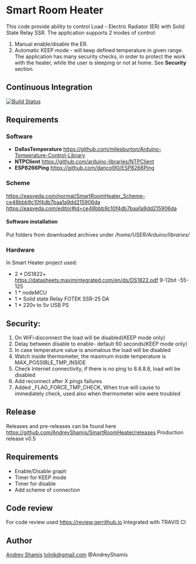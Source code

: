 
# Smart Room Heater
This code provide ability to control Load - Electric Radiator (ER) with Solid State Relay SSR.
The application supports 2 modes of control:
1. Manual enable/disable the ER.
2. Automatic KEEP mode - will keep defined temperature in given range.
The application has many security checks, in order to protect the work with the heater,
while the user is sleeping or not at home. See **Security** section.

## Continuous Integration
[![Build Status](https://travis-ci.org/AndreyShamis/SmartRoomHeater.svg?branch=master)](https://travis-ci.org/AndreyShamis/SmartRoomHeater)

## Requirements
### Software
* **DallasTemperature** https://github.com/milesburton/Arduino-Temperature-Control-Library
* **NTPClient** https://github.com/arduino-libraries/NTPClient
* **ESP8266Ping** https://github.com/dancol90/ESP8266Ping

### Scheme
https://easyeda.com/normal/SmartRoomHeater_Scheme-ce48bbb9c10f4db7baa1a9dd215906da
https://easyeda.com/editor#id=ce48bbb9c10f4db7baa1a9dd215906da

#### Software installation
Put folders from downloaded archives under _/home/USER/Arduino/libraries/_

### Hardware
In Smart Heater project used:
* 2 * DS1822+   https://datasheets.maximintegrated.com/en/ds/DS1822.pdf  9-12bit  -55-125
* 1 * nodeMCU
* 1 * Solid state Relay FOTEK SSR-25 DA
* 1 * 220v to 5v USB PS
## Security:
1. On WiFi disconnect the load will be disabled(KEEP mode only)
2. Delay between disable to enable- default 60 seconds(KEEP mode only)
3. In case temperature value is anomalous the load will be disabled
4. Watch inside thermometer, the maximum inside temperature is MAX_POSSIBLE_TMP_INSIDE
5. Check Internet connectivity, if there is no ping to 8.8.8.8, load will be disabled
6. Add reconnect after X pings failures
7. Added \_FLAG_FORCE_TMP_CHECK, When true will cause to immediately check, used also when thermometer wire were troubled

## Release
Releases and pre-releases can be found here https://github.com/AndreyShamis/SmartRoomHeater/releases
Production release v0.5

## Requirements
* Enable/Disable graph
* Timer for KEEP mode
* Timer for disable
* Add scheme of connection

## Code review
For code review used https://review.gerrithub.io
Integrated with TRAVIS CI

## Author
[Andrey Shamis](https://github.com/AndreyShamis) lolnik@gmail.com
@AndreyShamis
